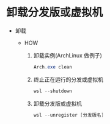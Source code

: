 # 卸载分发版或虚拟机

* 卸载

  * HOW

    1. 卸载实例(ArchLinux 做例子)

        ``` PowerShell
        Arch.exe clean
        ```

    2. 终止正在运行的分发或虚拟机

        ``` PowerShell
        wsl --shutdown
        ```

    3. 卸载分发版或虚拟机

        ``` PowerShell
        wsl --unregister [分发版名]
        ```
